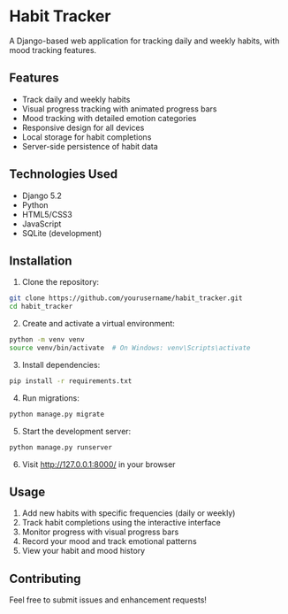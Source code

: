 # Habit Tracker

A Django-based web application for tracking daily and weekly habits, with mood tracking features.

## Features

- Track daily and weekly habits
- Visual progress tracking with animated progress bars
- Mood tracking with detailed emotion categories
- Responsive design for all devices
- Local storage for habit completions
- Server-side persistence of habit data

## Technologies Used

- Django 5.2
- Python
- HTML5/CSS3
- JavaScript
- SQLite (development)

## Installation

1. Clone the repository:
```bash
git clone https://github.com/yourusername/habit_tracker.git
cd habit_tracker
```

2. Create and activate a virtual environment:
```bash
python -m venv venv
source venv/bin/activate  # On Windows: venv\Scripts\activate
```

3. Install dependencies:
```bash
pip install -r requirements.txt
```

4. Run migrations:
```bash
python manage.py migrate
```

5. Start the development server:
```bash
python manage.py runserver
```

6. Visit http://127.0.0.1:8000/ in your browser

## Usage

1. Add new habits with specific frequencies (daily or weekly)
2. Track habit completions using the interactive interface
3. Monitor progress with visual progress bars
4. Record your mood and track emotional patterns
5. View your habit and mood history

## Contributing

Feel free to submit issues and enhancement requests! 
